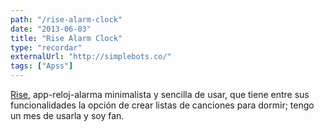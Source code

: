 ```yaml
---
path: "/rise-alarm-clock"
date: "2013-06-03"
title: "Rise Alarm Clock"
type: "recordar"
externalUrl: "http://simplebots.co/"
tags: ["Apss"]
---
```


[Rise](http://simplebots.co/), app-reloj-alarma minimalista y sencilla de usar, que tiene entre sus funcionalidades la opción de crear listas de canciones para dormir; tengo un mes de usarla y soy fan.

